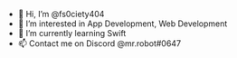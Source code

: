 - 👋 Hi, I’m @fs0ciety404
- 👀 I’m interested in App Development, Web Development
- 🌱 I’m currently learning Swift
- 📫 Contact me on Discord @mr.robot#0647

<!---

fs0ciety404/fs0ciety404 is a ✨ special ✨ repository because its `README.md` (this file) appears on your GitHub profile.
You can click the Preview link to take a look at your changes.

--->
